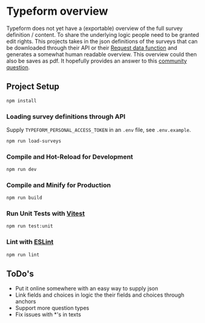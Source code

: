 # Typeform overview

Typeform does not yet have a (exportable) overview of the full survey definition / content. To share the underlying logic people need to be granted edit rights.
This projects takes in the json definitions of the surveys that can be downloaded through their API or their [Request data function](https://www.typeform.com/help/a/data-portability-360029616371/) and generates a somewhat human readable overview. This overview could then also be saves as pdf.
It hopefully provides an answer to this [community question](https://community.typeform.com/build-your-typeform-7/is-it-possible-to-export-the-form-content-questions-choices-logics-not-the-result-in-pdf-or-excel-1062).

## Project Setup

```sh
npm install
```

### Loading survey definitions through API

Supply `TYPEFORM_PERSONAL_ACCESS_TOKEN` in an `.env` file, see `.env.example`.

```sh
npm run load-surveys
```

### Compile and Hot-Reload for Development

```sh
npm run dev
```

### Compile and Minify for Production

```sh
npm run build
```

### Run Unit Tests with [Vitest](https://vitest.dev/)

```sh
npm run test:unit
```

### Lint with [ESLint](https://eslint.org/)

```sh
npm run lint
```

## ToDo's

- Put it online somewhere with an easy way to supply json
- Link fields and choices in logic the their fields and choices through anchors
- Support more question types
- Fix issues with \*'s in texts
